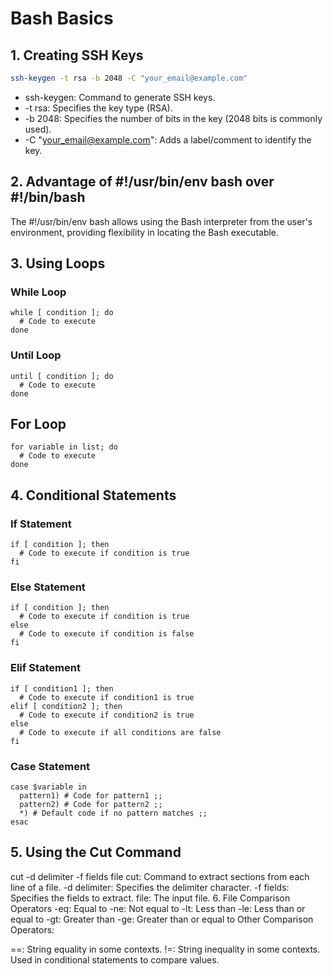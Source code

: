 # Bash Basics

## 1. Creating SSH Keys

```bash
ssh-keygen -t rsa -b 2048 -C "your_email@example.com"
```

* ssh-keygen: Command to generate SSH keys.
* -t rsa: Specifies the key type (RSA).
* -b 2048: Specifies the number of bits in the key (2048 bits is commonly used).
* -C "your_email@example.com": Adds a label/comment to identify the key.

## 2. Advantage of #!/usr/bin/env bash over #!/bin/bash
The #!/usr/bin/env bash allows using the Bash interpreter from the user's environment, providing flexibility in locating the Bash executable.

## 3. Using Loops
### While Loop
```
while [ condition ]; do
  # Code to execute
done
```
### Until Loop
```
until [ condition ]; do
  # Code to execute
done
```
## For Loop
```
for variable in list; do
  # Code to execute
done
```

## 4. Conditional Statements
### If Statement
```
if [ condition ]; then
  # Code to execute if condition is true
fi
```
### Else Statement
```
if [ condition ]; then
  # Code to execute if condition is true
else
  # Code to execute if condition is false
fi
```
### Elif Statement
```
if [ condition1 ]; then
  # Code to execute if condition1 is true
elif [ condition2 ]; then
  # Code to execute if condition2 is true
else
  # Code to execute if all conditions are false
fi
```
### Case Statement
```
case $variable in
  pattern1) # Code for pattern1 ;;
  pattern2) # Code for pattern2 ;;
  *) # Default code if no pattern matches ;;
esac
```
## 5. Using the Cut Command

cut -d delimiter -f fields file
cut: Command to extract sections from each line of a file.
-d delimiter: Specifies the delimiter character.
-f fields: Specifies the fields to extract.
file: The input file.
6. File Comparison Operators
-eq: Equal to
-ne: Not equal to
-lt: Less than
-le: Less than or equal to
-gt: Greater than
-ge: Greater than or equal to
Other Comparison Operators:

==: String equality in some contexts.
!=: String inequality in some contexts.
Used in conditional statements to compare values.
